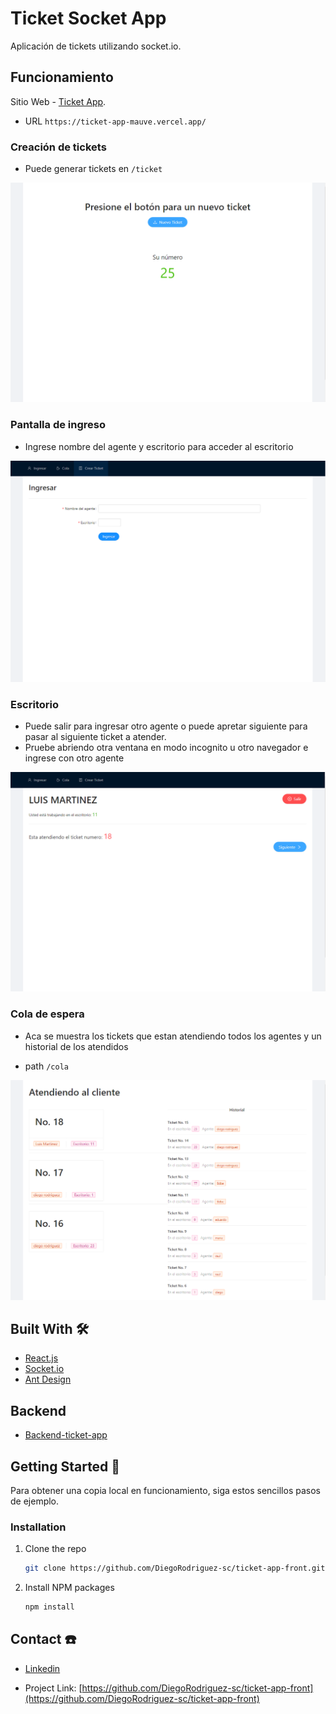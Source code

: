 # Ticket Socket App

Aplicación de tickets utilizando socket.io.
<br />

## Funcionamiento

Sitio Web - [Ticket App](https://ticket-app-mauve.vercel.app/).
* URL `https://ticket-app-mauve.vercel.app/`

### Creación de tickets
* Puede generar tickets en `/ticket`

![](./src/assets/socket-ticket-ticket.PNG)


### Pantalla de ingreso

* Ingrese nombre del agente y escritorio para acceder al escritorio

![](./src/assets/socket-ticket-ingresar.PNG)

### Escritorio

* Puede salir para ingresar otro agente o puede apretar siguiente para pasar al siguiente ticket a atender.
* Pruebe abriendo otra ventana en modo incognito u otro navegador e ingrese con otro agente 

![](./src/assets/socket-ticket-escritorio.PNG)

### Cola de espera

 * Aca se muestra los tickets que estan atendiendo todos los agentes y un historial de los atendidos

 * path `/cola`

![](./src/assets/socket-ticket-cola.PNG)


## Built With 🛠️


* [React.js](https://es.reactjs.org/)
* [Socket.io](https://socket.io/)
* [Ant Design](https://ant.design/)

## Backend

 - [Backend-ticket-app](https://github.com/DiegoRodriguez-sc/ticket-app-backend)

## Getting Started 🚀

Para obtener una copia local en funcionamiento, siga estos sencillos pasos de ejemplo.

### Installation

1. Clone the repo
   ```sh
   git clone https://github.com/DiegoRodriguez-sc/ticket-app-front.git
   ```
2. Install NPM packages
   ```sh
   npm install
   ```


## Contact ☎️

 * [Linkedin](www.linkedin.com/in/diego-rodriguez-sc)

* Project Link: [https://github.com/DiegoRodriguez-sc/ticket-app-front](https://github.com/DiegoRodriguez-sc/ticket-app-front)
